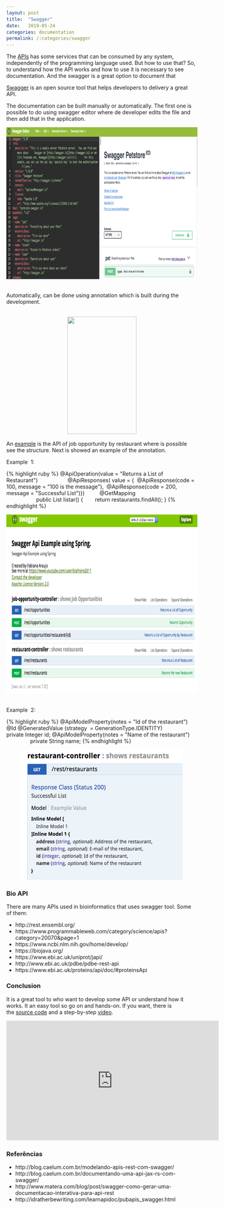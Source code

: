 ```yaml
---
layout: post
title:  "Swagger"
date:   2019-05-24
categories: documentation
permalink: /:categories/swagger
---
```

The [APIs](https://en.wikipedia.org/wiki/Application_programming_interface) has some services that can be consumed by any system, independently of the programming language used. But how to use that? So, to understand how the API works and how to use it is necessary to see documentation. And the swagger is a great option to document that

[Swagger](https://swagger.io/) is an open source tool that helps developers to delivery a great API.

The documentation can be built manually or automatically. The first one is possible to do using swagger editor where de developer edits the file and then add that in the application.

<center>
  <img src="/img/swagger/swagger_online.png" width="2236" height="400">
</center>

<br/>

Automatically, can be done using annotation which is built during the development.

<br/>

<center>
  <img class="wp-image-555 aligncenter" src="http://mestregenoma.com/wp-content/uploads/2018/07/structure.png" alt="" width="182" height="309" />
</center>

An <a href="https://github.com/fabiana2611/doc-api-swagger" >example</a> is the API of job opportunity by restaurant where is possible see the structure. Next is showed an example of the annotation.

Example  1:

{% highlight ruby %}
@ApiOperation(value = "Returns a List of Restaurant")                   
@ApiResponses( value =
    {  @ApiResponse(code = 100, message = "100 is the message"), 
      @ApiResponse(code = 200, message = "Successful List")})         
      @GetMapping                                                             
      public List listar() {
       return restaurants.findAll();
   }
{% endhighlight %}

<center>
  <img src="/img/swagger/example.png" alt="" width="903" height="472" />
</center>

<br/>

Example  2:

{% highlight ruby %}
@ApiModelProperty(notes = "Id of the restaurant")
@Id @GeneratedValue (strategy  = GenerationType.IDENTITY)               
private Integer id;
@ApiModelProperty(notes = "Name of the restaurant")                     
private String name;
{% endhighlight %}

<center>
  <img src="/img/swagger/model.png" alt="" width="426" height="343" />
</center>

<h3>Bio API</h3>

There are many APIs used in bioinformatics that uses swagger tool. Some of them:
<ul>
	<li>http://rest.ensembl.org/</li>
	<li>https://www.programmableweb.com/category/science/apis?category=20070&page=1</li>
	<li>https://www.ncbi.nlm.nih.gov/home/develop/</li>
	<li>https://biojava.org/</li>
	<li>https://www.ebi.ac.uk/uniprot/japi/</li>
	<li>http://www.ebi.ac.uk/pdbe/pdbe-rest-api</li>
	<li>https://www.ebi.ac.uk/proteins/api/doc/#proteinsApi</li>
</ul>

<h3>Conclusion</h3>

It is a great tool to who want to develop some API or understand how it works. It an easy tool so go on and hands-on.
If you want, there is the <a href="https://github.com/fabiana2611/doc-api-swagger">source code</a> and a step-by-step <a href="https://www.youtube.com/watch?v=HHyjWc0ASl8">video</a>.

<center>
<iframe width="560" height="315" src="https://www.youtube.com/embed/AsrUOmaiiDE" frameborder="0" allow="accelerometer; autoplay; encrypted-media; gyroscope; picture-in-picture" allowfullscreen></iframe>
</center>

<h3>Referências</h3>

<ul>
	<li>http://blog.caelum.com.br/modelando-apis-rest-com-swagger/</li>
	<li>http://blog.caelum.com.br/documentando-uma-api-jax-rs-com-swagger/</li>
	<li>http://www.matera.com/blog/post/swagger-como-gerar-uma-documentacao-interativa-para-api-rest</li>
	<li>http://idratherbewriting.com/learnapidoc/pubapis_swagger.html</li>
</ul>
